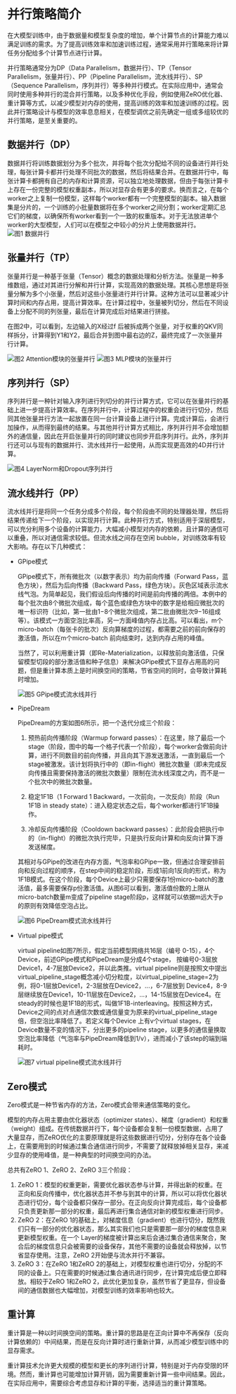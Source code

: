 # 并行策略简介
在大模型训练中，由于数据量和模型复杂度的增加，单个计算节点的计算能力难以满足训练的需求。为了提高训练效率和加速训练过程，通常采用并行策略来将计算任务分配给多个计算节点进行计算。

并行策略通常分为DP（Data Parallelism，数据并行）、TP（Tensor Parallelism，张量并行）、PP（Pipeline Parallelism，流水线并行）、SP（Sequence Parallelism，序列并行）等多种并行模式。在实际应用中，通常会同时使用多种并行的混合并行策略，以及多种优化手段，例如使用ZeRO优化器、重计算等方式，以减少模型对内存的使用，提高训练的效率和加速训练的过程。因此并行策略设计与模型的效率息息相关，在模型调优之前先确定一组或多组较优的并行策略，是至关重要的。

## 数据并行（DP）
数据并行将训练数据划分为多个批次，并将每个批次分配给不同的设备进行并行处理，每张计算卡都并行处理不同批次的数据，然后将结果合并。在数据并行中，每张计算卡都拥有自己的内存和计算资源，可以独立地处理数据，但由于每张计算卡上存在一份完整的模型权重副本，所以对显存会有更多的要求。换而言之，在每个worker之上复制一份模型，这样每个worker都有一个完整模型的副本。输入数据集是分片的，一个训练的小批量数据将在多个worker之间分割；worker定期汇总它们的梯度，以确保所有worker看到一个一致的权重版本。对于无法放进单个worker的大型模型，人们可以在模型之中较小的分片上使用数据并行。
![图1 数据并行](images/image-12.png)

## 张量并行（TP）

张量并行是一种基于张量（Tensor）概念的数据处理和分析方法。张量是一种多维数组，通过对其进行分解和并行计算，实现高效的数据处理。其核心思想是将张量分解为多个小张量，然后对这些小张量进行并行计算。这种方法可以显著减少计算时间和内存占用，提高计算效率。在计算过程中，张量被列切分，然后在不同设备上分配不同的列张量，最后在计算完成后对结果进行拼接。

在图2中，可以看到，左边输入的X经过f 后被拆成两个张量，对于权重的QKV同样拆分，计算得到Y1和Y2，最后合并到图中最右边的Z，最终完成了一次张量并行计算。

![图2 Attention模块的张量并行](images/image-13.png)
![图3 MLP模块的张量并行](images/image-14.png)

## 序列并行（SP）

序列并行是一种针对输入序列进行列切分的并行计算方式，它可以在张量并行的基础上进一步提高计算效率。在序列并行中，计算过程中的权重会进行行切分，然后同其他张量并行方法一起放置在同一台计算设备上进行计算。完成计算后，会进行加操作，从而得到最终的结果。与其他并行计算方式相比，序列并行并不会增加额外的通信量，因此在开启张量并行的同时建议也同步开启序列并行。此外，序列并行还可以与现有的数据并行、流水线并行一起使用，从而实现更高效的4D并行计算。

![图4 LayerNorm和Dropout序列并行](images/image-15.png)

## 流水线并行（PP）

流水线并行是将同一个任务分成多个阶段，每个阶段由不同的处理器处理，然后将结果传递给下一个阶段，以实现并行计算。此种并行方式，特别适用于深层模型，可以充分利用多个设备的计算能力，大幅减小模型对内存的依赖，且计算的通信可以重叠，所以对通信需求较低。但流水线之间存在空闲 bubble，对训练效率有较大影响。存在以下几种模式：
- GPipe模式

    GPipe模式下，所有微批次（以数字表示）均为前向传播（Forward Pass，蓝色方块），然后为后向传播（Backward Pass，绿色方块）。灰色区域表示流水线气泡。为简单起见，我们假设后向传播的时间是前向传播的两倍。本例中的每个批次由8个微批次组成，每个蓝色或绿色方块中的数字是给相应微批次的唯一标识符（比如，第一批由1−8个微批次组成，第二批由微批次9−16组成等）。该模式一方面空泡比率高，另一方面峰值内存占比高。可以看出，m个micro-batch（每张卡的批次）反向算梯度的过程，都需要之前的前向保存的激活值，所以在m个micro-batch 前向结束时，达到内存占用的峰值。

    当然了，可以利用重计算（即Re-Materialization，以释放前向激活值，只保留模型切段的部分激活值和种子信息）来解决GPipe模式下显存占用高的问题，但是重计算本质上是时间换空间的策略，节省空间的同时，会导致计算耗时增加。

    ![图5 GPipe模式流水线并行](images/image-16.png)
- PipeDream

    PipeDream的方案如图6所示，把一个迭代分成三个阶段：

    1. 预热前向传播阶段（Warmup forward passes）：在这里，除了最后一个stage（阶段，图中的每一个格子代表一个阶段），每个worker会做前向计算，进行不同数目的前向传播，并且向其下游发送激活，一直到最后一个stage被激发。该计划将执行中的（即in-flight）微批次数量（即未完成反向传播且需要保持激活的微批次数量）限制在流水线深度之内，而不是一个批次中的微批次数量。
    
    2. 稳定1F1B（1 Forward 1 Backward，一次前向，一次反向）阶段（Run 1F1B in steady state）：进入稳定状态之后，每个worker都进行1F1B操作。

    3. 冷却反向传播阶段（Cooldown backward passes）：此阶段会把执行中的（in-flight）的微批次执行完毕，只是执行反向计算和向反向计算下游发送梯度。

    其相对与GPipe的改进在内存方面，气泡率和GPipe一致，但通过合理安排前向和反向过程的顺序，在step中间的稳定阶段，形成1前向1反向的形式，称为1F1B模式。在这个阶段，每个Device上最少只需要保存1份micro-batch的激活值，最多需要保存p份激活值。从图6可以看到，激活值份数的上限从micro-batch数量m变成了pipeline stage阶段p，这样就可以依据m远大于p的原则有效降低空泡占比。

    ![图6 PipeDream模式流水线并行](images/image-17.png)
- Virtual pipe模式

  virtual pipeline如图7所示，假定当前模型网络共16层（编号 0-15），4个Device，前述GPipe模式和PipeDream是分成4个stage， 按编号0-3层放Device1，4-7层放Device2，并以此类推。virtual pipeline则是按照文中提出virtual_pipeline_stage概念减小切分粒度，以virtual_pipeline_stage=2为例，将0-1层放Device1，2-3层放在Device2，...，6-7层放到 Device4，8-9层继续放在Device1，10-11层放在Device2，...，14-15层放在Device4。在steady的时候也是1F1B的形式，叫做1F1B-interleaving。按照这种方式，Device之间的点对点通信次数或通信量变为原来的virtual_pipeline_stage倍，但空泡比率降低了。若定义每个Device 上有v个virtual stages，在Device数量不变的情况下，分出更多的pipeline stage，以更多的通信量换取空泡比率降低（气泡率与PipeDream降低到1/v），进而减小了该step的端到端耗时。

  ![图7 virtual pipeline模式流水线并行](images/image-18.png)

## Zero模式

Zero模式是一种节省内存的方法，Zero模式会带来通信策略的变化。

模型的内存占用主要由优化器状态（optimizer states）、梯度（gradient）和权重（weight）组成。在传统数据并行下，每个设备都会复制一份模型数据，占用了大量显存，而ZeRO优化的主要原理就是将这些数据进行切分，分别存在各个设备上，在需要用到的时候通过集合通信进行同步，不需要了就释放掉相关显存，来减少显存的使用峰值，是一种典型的时间换空间的办法。

总共有ZeRO 1、ZeRO 2、ZeRO 3三个阶段：

1. ZeRO 1：模型的权重更新，需要优化器状态参与计算，并得出新的权重。在正向和反向传播中，优化器状态并不参与到其中的计算，所以可以将优化器状态进行切分，每个设备都只保存一部分。在正向反向计算完成后，每个设备都只负责更新那一部分的权重，最后再进行集合通信对新的模型权重进行同步。
2. ZeRO 2：在ZeRO 1的基础上，对梯度信息（gradient）也进行切分，既然我们只有一部分的优化器状态，那么其实我们也只是需要那一部分的梯度信息来更新模型权重。在一个 Layer的梯度被计算出来后会通过集合通信来聚合，聚合后的梯度信息只会被需要的设备保存，其他不需要的设备就会释放掉，以节省显存使用。注意，ZeRO 2开始便与流水并行不兼容。
3. ZeRO 3：在ZeRO 1和ZeRO 2的基础上，对模型权重也进行切分，分配的不同的设备上。只在需要的时候通过集合通讯进行同步，在计算完成后便立即释放。相较于ZeRO 1和ZeRO 2，此优化更加复杂，虽然节省了更显存，但设备间的通信数据也大幅增加，对模型训练的效率影响也较大。

## 重计算

重计算是一种以时间换空间的策略。重计算的思路是在正向计算中不再保存（反向计算依赖的）中间结果，而是在反向计算时进行重新计算，从而减少模型训练中的显存需求。

重计算技术允许更大规模的模型和更长的序列进行计算，特别是对于内存受限的环境。然而，重计算也可能增加计算开销，因为需要重新计算一些中间结果。因此，在实际应用中，需要综合考虑显存和计算的平衡，选择适当的重计算策略。
